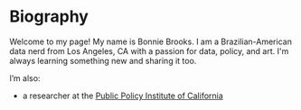 
# Biography


Welcome to my page! My name is Bonnie Brooks. I am a Brazilian-American data nerd from Los Angeles, CA with a passion for data, policy, and art. I'm always learning something new and sharing it too.

I’m also:

- a researcher at the [Public Policy Institute of California](https://www.ppic.org/)
